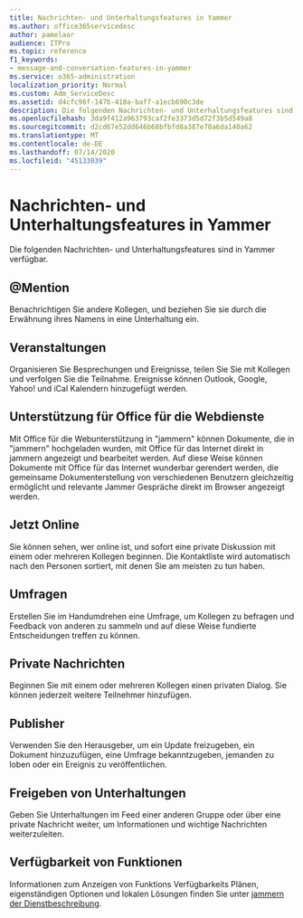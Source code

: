 ```yaml
---
title: Nachrichten- und Unterhaltungsfeatures in Yammer
ms.author: office365servicedesc
author: pamelaar
audience: ITPro
ms.topic: reference
f1_keywords:
- message-and-conversation-features-in-yammer
ms.service: o365-administration
localization_priority: Normal
ms.custom: Adm_ServiceDesc
ms.assetid: d4cfc96f-147b-410a-baf7-a1ecb690c3de
description: Die folgenden Nachrichten- und Unterhaltungsfeatures sind in Yammer verfügbar.
ms.openlocfilehash: 3da9f412a963793caf2fe3373d5d72f3b5d549a8
ms.sourcegitcommit: d2cd67e52dd646b68bfbfd8a387e70a6da140a62
ms.translationtype: MT
ms.contentlocale: de-DE
ms.lasthandoff: 07/14/2020
ms.locfileid: "45133039"
---
```

# <a name="message-and-conversation-features-in-yammer"></a>Nachrichten- und Unterhaltungsfeatures in Yammer

Die folgenden Nachrichten- und Unterhaltungsfeatures sind in Yammer verfügbar.
  
## <a name="mention"></a>@Mention

Benachrichtigen Sie andere Kollegen, und beziehen Sie sie durch die Erwähnung ihres Namens in eine Unterhaltung ein.

## <a name="events"></a>Veranstaltungen

Organisieren Sie Besprechungen und Ereignisse, teilen Sie Sie mit Kollegen und verfolgen Sie die Teilnahme. Ereignisse können Outlook, Google, Yahoo! und iCal Kalendern hinzugefügt werden.
  
## <a name="office-for-the-web-support"></a>Unterstützung für Office für die Webdienste

Mit Office für die Webunterstützung in "jammern" können Dokumente, die in "jammern" hochgeladen wurden, mit Office für das Internet direkt in jammern angezeigt und bearbeitet werden. Auf diese Weise können Dokumente mit Office für das Internet wunderbar gerendert werden, die gemeinsame Dokumenterstellung von verschiedenen Benutzern gleichzeitig ermöglicht und relevante Jammer Gespräche direkt im Browser angezeigt werden.

## <a name="online-now"></a>Jetzt Online

Sie können sehen, wer online ist, und sofort eine private Diskussion mit einem oder mehreren Kollegen beginnen. Die Kontaktliste wird automatisch nach den Personen sortiert, mit denen Sie am meisten zu tun haben.

## <a name="polls"></a>Umfragen

Erstellen Sie im Handumdrehen eine Umfrage, um Kollegen zu befragen und Feedback von anderen zu sammeln und auf diese Weise fundierte Entscheidungen treffen zu können.
  
## <a name="private-messages"></a>Private Nachrichten

Beginnen Sie mit einem oder mehreren Kollegen einen privaten Dialog. Sie können jederzeit weitere Teilnehmer hinzufügen.

## <a name="publisher"></a>Publisher

Verwenden Sie den Herausgeber, um ein Update freizugeben, ein Dokument hinzuzufügen, eine Umfrage bekanntzugeben, jemanden zu loben oder ein Ereignis zu veröffentlichen.
    
## <a name="share-conversations"></a>Freigeben von Unterhaltungen

Geben Sie Unterhaltungen im Feed einer anderen Gruppe oder über eine private Nachricht weiter, um Informationen und wichtige Nachrichten weiterzuleiten.
  
## <a name="feature-availability"></a>Verfügbarkeit von Funktionen

Informationen zum Anzeigen von Funktions Verfügbarkeits Plänen, eigenständigen Optionen und lokalen Lösungen finden Sie unter [jammern der Dienstbeschreibung](yammer-service-description.md).
  